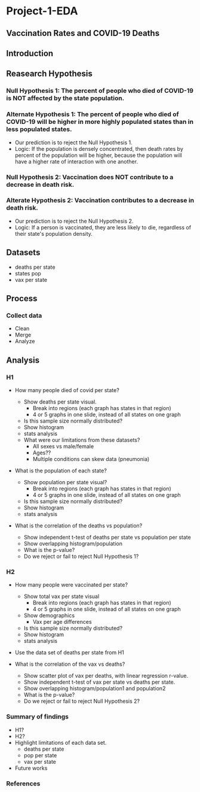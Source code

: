# Project-1-EDA
## Vaccination Rates and COVID-19 Deaths

## Introduction

## Reasearch Hypothesis
### Null Hypothesis 1: The percent of people who died of COVID-19 is NOT affected by the state population.
### Alternate Hypothesis 1: The percent of people who died of COVID-19 will be higher in more highly populated states than in less populated states.

* Our prediction is to reject the Null Hypothesis 1.
* Logic: If the population is densely concentrated, then death rates by percent of the population will be higher, because the population will have a higher rate of interaction with one another.

### Null Hypothesis 2: Vaccination does NOT contribute to a decrease in death risk.
### Alterate Hypothesis 2: Vaccination contributes to a decrease in death risk.
* Our prediction is to reject the Null Hypothesis 2.
* Logic: If a person is vaccinated, they are less likely to die, regardless of their state's population density.

## Datasets
* deaths per state
* states  pop
* vax per state

## Process
### Collect data
* Clean
* Merge
* Analyze

## Analysis
### H1
* How many people died of covid per state? 
    * Show deaths per state visual. 
        - Break into regions (each graph has states in that region) 
        - 4 or 5 graphs in one slide, instead of all states on one graph
    * Is this sample size normally distributed?
    * Show histogram
    * stats analysis
    * What were our limitations from these datasets?
        - All sexes vs male/female
        - Ages??
        - Multiple conditions can skew data (pneumonia)

* What is the population of each state?
    * Show population per state visual? 
        - Break into regions (each graph has states in that region) 
        - 4 or 5 graphs in one slide, instead of all states on one graph
    * Is this sample size normally distributed?
    * Show histogram
    * stats analysis

* What is the correlation of the deaths vs population?
    * Show independent t-test of deaths per state vs population per state
    * Show overlapping histogram/population
    * What is the p-value?
    * Do we reject or fail to reject Null Hypothesis 1?

### H2
* How many people were vaccinated per state?
    * Show total vax per state visual
        - Break into regions (each graph has states in that region) 
        - 4 or 5 graphs in one slide, instead of all states on one graph
    * Show demographics
        - Vax per age differences
    * Is this sample size normally distributed?
    * Show histogram
    * stats analysis

* Use the data set of deaths per state from H1

* What is the correlation of the vax vs deaths?
    * Show scatter plot of vax per deaths, with linear regression r-value.
    * Show independent t-test of vax per state vs deaths per state.
    * Show overlapping histogram/population1 and population2
    * What is the p-value?
    * Do we reject or fail to reject Null Hypothesis 2?

### Summary of findings
* H1?
* H2?
* Highlight limitations of each data set.
    - deaths per state
    - pop per state
    - vax per state
* Future works

### References


